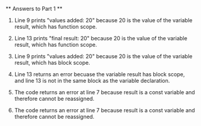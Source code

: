 ** Answers to Part 1 **

1. Line 9 prints "values added: 20" because 20 is the value of 
the variable result, which has function scope.

2. Line 13 prints "final result: 20" because 20 is the value of 
the variable result, which has function scope.

3. Line 9 prints "values added: 20" because 20 is the value of 
the variable result, which has block scope.

4. Line 13 returns an error becuase the variable result has 
block scope, and line 13 is not in the same block
as the variable declaration.

5. The code returns an error at line 7 because result is a 
const variable and therefore cannot be reassigned.

6. The code returns an error at line 7 because result is a 
const variable and therefore cannot be reassigned.